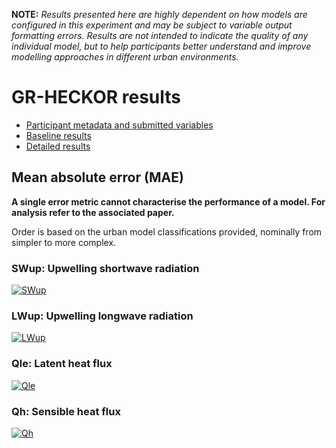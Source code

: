 
**NOTE:** *Results presented here are highly dependent on how models are configured in this experiment and may be subject to variable output formatting errors. Results are not intended to indicate the quality of any individual model, but to help participants better understand and improve modelling approaches in different urban environments.*


# GR-HECKOR results

 - [Participant metadata and submitted variables](../index.md)
 - [Baseline results](../baseline/index.md)
 - [Detailed results](../detailed/index.md)

## Mean absolute error (MAE)

**A single error metric cannot characterise the performance of a model. For analysis refer to the associated paper.**

Order is based on the urban model classifications provided, nominally from simpler to more complex.

### <a name="swup"></a>SWup: Upwelling shortwave radiation
[![SWup](GR-HECKOR_SWup_MAE.png)](GR-HECKOR_SWup_MAE.png)

### <a name="lwup"></a>LWup: Upwelling longwave radiation
[![LWup](GR-HECKOR_LWup_MAE.png)](GR-HECKOR_LWup_MAE.png)

### <a name="qle"></a>Qle: Latent heat flux
[![Qle](GR-HECKOR_Qle_MAE.png)](GR-HECKOR_Qle_MAE.png)

### <a name="qh"></a>Qh: Sensible heat flux
[![Qh](GR-HECKOR_Qh_MAE.png)](GR-HECKOR_Qh_MAE.png)

